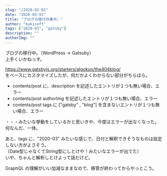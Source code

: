 ```yaml
---
slug: "/2020-03-01"
date: "2020-03-01"
title: "ブログの移行作業中。"
author: "kakisoft"
tags: ["2020-03", "gatsby"]
description: ""
authorImg: ""
---
```



ブログの移行中。（WordPress -> Gatsuby）  
上手くいかねっす。

<https://www.gatsbyjs.org/starters/algokun/the404blog/>  
をベースにカスタマイズしたが、何だかよくわからない部分がちらほら。

 * contents/post に、description を記述したエントリが１つも無い場合、エラー
 * contents/post authorImg を記述したエントリが１つも無い場合、エラー
 * contents/post tags に ["gatsby" , "blog"] を含まないエントリが１つも無い場合、エラー

・・・みたいな挙動をしているかと思いきや、今度はエラーが出なくなった。  
何なんだ、一体。

あと、tags に、"2020-03" みたいな感じで、日付と解釈できそうなものは設定しない方がよさそう。  
（Date型じゃなくてString型にしとけや！みたいなエラーが出てた）  
いや、ちゃんと解析しとけよって話だけど。  

GraphQL の理解がいい加減なままなので、移管が終わってからやっとこう。  



